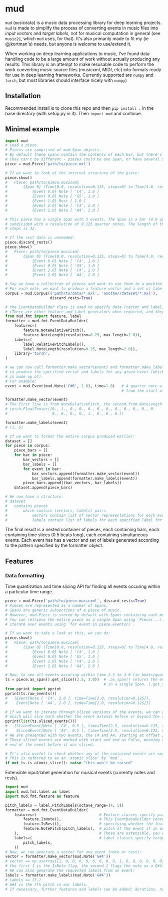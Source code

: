 # mud
`mud` (`mu`sic`d`ata) is a music data processing library for deep learning projects.
`mud` is made to simplify the process of converting events in music files into _input
vectors_ and _target labels_, not for musical computation in general (see `music21`, which
`mud` uses, for that). It's also primarily made to fit my (ie @jkortman's) needs, but
anyone is welcome to use/extend it.

When working on deep learning applications to music, I've found data handling code to be
a large amount of work without actually producing any results. This library is an attempt to
make resusable code to perform the work converting music source files (musicxml, MIDI, etc)
into formats ready for use in deep learning frameworks. Currently supported are `numpy`
and `torch`, but most libraries should interface nicely with `numpy`)

## Installation
Recommended install is to clone this repo and then `pip install .` in the base
directory (with setup.py in it). Then `import mud` and continue.

## Minimal example
```python
import mud
# Load a piece.
# Pieces are comprised of mud.Span objects.
# By default these spans contain the contents of each bar, but there's no reason
# they can't be different - pieces could be one Span, or have several Spans simultaneously.
piece = mud.Piece('path/to/piece.mxl')

# If we want to look at the internal structure of the piece:
piece.show()
#   Piece: path/to/piece.musicxml
#       {Span 0} (Time[0.0, resolution=0.125, steps=0] to Time[4.0, resolution=0.125, steps=32]):
#           {Event 0.0} Note [ 'C4', 1.0 ]
#           {Event 0.0} Note [ 'G5', 1.0 ]
#           {Event 1.0} Rest [ 1.0 ]
#           {Event 2.0} Note [ 'C4', 2.0 ]
#           {Event 2.0} Note [ 'A4', 2.0 ]

# This piece has a single Span with 5 events. The Span is a bar (4.0 quarter notes long),
# subdivided with a resolution of 0.125 quarter notes. The length of the bar in resolution-sized
# steps is 32.

# If the rest data is unneeded:
piece.discard_rests()
piece.show()
#   Piece: path/to/piece.musicxml
#       {Span 0} (Time[0.0, resolution=0.125, steps=0] to Time[4.0, resolution=0.125, steps=32]):
#           {Event 0.0} Note [ 'C4', 1.0 ]
#           {Event 0.0} Note [ 'G5', 1.0 ]
#           {Event 2.0} Note [ 'C4', 2.0 ]
#           {Event 2.0} Note [ 'A4', 2.0 ]

# Say we have a collection of pieces and want to use them in a machine learning model.
# For each note, we want to produce a feature vector and a set of labels, arranged by piece and by bar.
corpus = mud.Corpus(('path/to/data/*.mxl', 'another/dataset/*.mxl'),
                    discard_rests=True)

# the EventDataBuilder class is used to specify data (vector and label) formats for events.
# (There are other feature and label generators when required, and they are extensible)
from mud.fmt import feature, label
formatter = mud.fmt.EventDataBuilder(
    features=( 
        feature.NoteRelativePitch(),
        feature.NoteLength(resolution=0.25, max_length=2.0)),
    labels=(
        label.RelativePitchLabels(),
        label.NoteLength(resolution=0.25, max_length=2.0)),
    library='torch',
)

# we can now call formatter.make_vector(event) and formatter.make_labels(event)
# to produce the specified vector and labels for any given event (which a mud.Piece
# is made up of).
# For example:
event = mud.Event(mud.Note('C#6', 1.0), time=1.0)   # A quarter note with pitch C#6 offset 1.0
                                                    # from the start of it's span (not piece)

formatter.make_vector(event)
# The first line is from NoteRelativePitch, the second from NoteLength
# torch.FloatTensor([0., 1., 0., 0., 0., 0., 0., 0., 0., 0., 0., 0.  
#                    0., 0., 0., 0., 1., 0., 0., 0.])

formatter.make_labels(event)
# (1, 5)

# If we want to format the entire corpus produced earlier:
dataset = []
for piece in corpus:
    piece_bars = []
    for bar in piece:
        bar_vectors = []
        bar_labels = []
        for event in bar:
            bar_vectors.append(formatter.make_vector(event))
            bar_labels.append(formatter.make_labels(event))
        piece_bars.append((bar_vectors, bar_labels))
    dataset.append(piece_bars)

# We now have a structure:
# dataset
#   contains pieces
#       which contain (vectors, labels) pairs
#           vectors contain list of vector representations for each event
#           labels contain list of labels for each specified label for each event
```
The final result is a nested container of pieces, each containing bars, each containing time slices (0.5 beats long),
each containing simultaneous events.
Each event has has a vector and set of labels generated according to the pattern specified by the formatter object.

## Features
### Data formatting
Time quantization and time slicing API for finding all events occuring within a particular
time range.
```python
piece = mud.Piece('path/to/piece.musicxml', discard_rests=True)
# Pieces are represented as a number of Spans.
# Spans are generic subsections of a piece of music.
# However, mud.Piece is stored by default with Spans containing each measure of the piece.
# You can retrieve the entire piece as a single Span using `Piece(...).as_span()`, or
# iterate over events using `for event in piece.events()`.

# If we want to take a look at this, we can do:
piece.show()
#   Piece: path/to/piece.musicxml
#       {Span 0} (Time[0.0, resolution=0.125, steps=0] to Time[4.0, resolution=0.125, steps=32]):
#           {Event 0.0} Note [ 'C4', 1.0 ]
#           {Event 0.0} Note [ 'G5', 1.0 ]
#           {Event 2.0} Note [ 'C4', 2.0 ]
#           {Event 2.0} Note [ 'A4', 2.0 ]

# Now, to see all events occuring within time 2.5 to 3.0 (in beats/quarter notes):
ts = piece.as_span().get_slice((2.5, 3.0))  # .as_span() returns the entire Piece expressed
                                            # in a single Span. (.get_slice() is a Span method)
from pprint import pprint
pprint(ts.raw_events())
#   [Event[Note [ 'C4', 2.0 ], time=Time[2.0, resolution=0.125]],
#    Event[Note [ 'A4', 2.0 ], time=Time[2.0, resolution=0.125]]]

# If we want to iterate through sliced versions of the events, we can use ts.sliced_events(),
# which will also mark whether the event extends before or beyond the slice:
pprint(list(ts.sliced_events()))
#   [SlicedEvent[Note [ 'C4', 0.5 ], time=Time[2.5, resolution=0.125, steps=20], start=False, end=False],
#    SlicedEvent[Note [ 'A4', 0.5 ], time=Time[2.5, resolution=0.125, steps=20], start=False, end=False]]
# We are presented with two events, the C4 and A4, starting at offset 2.5 with length 0.5.
# These sliced events are marked with start and end as False, meaning they are neither the start nor the
# end of the event before it was sliced.

# It's also useful to check whether any of the contained events are smaller than the slice.
# This is referred to as an 'atomic slice' by `mud`.
if not ts.is_atomic_slice(): raise "this won't be raised"
```

Extensible input/label generation for musical events (currently notes and rests).
```python
import mud
import mud.fmt.label as label
import mud.fmt.feature as feature

pitch_labels = label.PitchLabels(octave_range=(4, 5))
formatter = mud.fmt.EventDataBuilder(
    features=(                            # Feature classes specify part of a vector to produce.
        feature.IsNote(),                 # This EventDataBuilder converts events into binary vectors
        feature.IsRest(),                 # specifying whether the feature is a note or rest, and the
        feature.NotePitch(pitch_labels),  # pitch of the event if in octave ranges 4 to 5 (two octaves).
    ),                                    # These are extensible, you can write your own features.
    labels=(                              # Label classes specify target labels to be produced from each note.
        pitch_labels,                     
    ))
# Now, we can generate a vector for any event (note or rest):
vector = formatter.make_vector(mud.Note('G#4'))
# vector == np.asarray([1, 0, 0, 0, 0, 0, 0, 0, 0, 1, 0, 0, 0, 0, 0, 0, 0, 0, 0, 0, 0, 0, 0, 0, 0, 0,])
# the first 1 is the IsNote flag, the second 1 flags the note as a G#4.
# We can also generate the requested labels from an event:
labels = formatter.make_labels(mud.Note('G#4'))
# labels == (7,)
# G#4 is the 7th pitch in our labels.
# If necessary, further features and labels can be added: durations, note velocity, etc.
```
